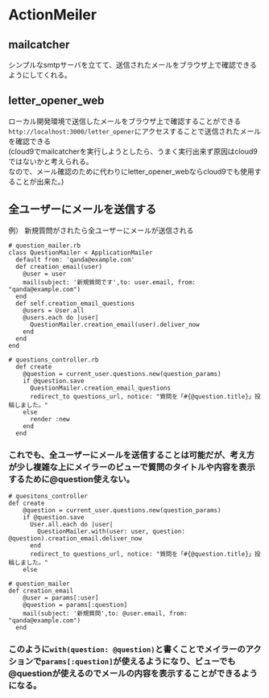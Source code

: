 # ActionMeiler

## mailcatcher
シンプルなsmtpサーバを立てて、送信されたメールをブラウザ上で確認できるようにしてくれる。
## letter_opener_web
ローカル開発環境で送信したメールをブラウザ上で確認することができる<br>
`http://localhost:3000/letter_opener`にアクセスすることで送信されたメールを確認できる<br>
(cloud9でmailcatcherを実行しようとしたら、うまく実行出来ず原因はcloud9ではないかと考えられる。<br>
なので、メール確認のために代わりにletter_opener_webならcloud9でも使用することが出来た。)

## 全ユーザーにメールを送信する
例） 新規質問がされたら全ユーザーにメールが送信される
```
# question_mailer.rb
class QuestionMailer < ApplicationMailer
  default from: 'qanda@example.com'    
  def creation_email(user)
    @user = user
    mail(subject: '新規質問です',to: user.email, from: "qanda@example.com")
  end 
  def self.creation_email_questions
    @users = User.all
    @users.each do |user|
      QuestionMailer.creation_email(user).deliver_now
    end 
  end
end
```
```
# questions_controller.rb
  def create
    @question = current_user.questions.new(question_params)
    if @question.save
      QuestionMailer.creation_email_questions
      redirect_to questions_url, notice: "質問を「#{@question.title}」投稿しました。"
    else
      render :new
    end
  end
```
### これでも、全ユーザーにメールを送信することは可能だが、考え方が少し複雑な上にメイラーのビューで質問のタイトルや内容を表示するために@question使えない。<br>
```
# quesitons_controller
def create
    @question = current_user.questions.new(question_params)
    if @question.save
      User.all.each do |user|
        QuestionMailer.with(user: user, question: @question).creation_email.deliver_now
      end
      redirect_to questions_url, notice: "質問を「#{@question.title}」投稿しました。"
    else
```
```
# question_mailer
def creation_email
    @user = params[:user]
    @question = params[:question]
    mail(subject: '新規質問',to: @user.email, from: "qanda@example.com")
  end
```
### このように`with(question: @question)`と書くことでメイラーのアクションで`params[:question]`が使えるようになり、ビューでも@questionが使えるのでメールの内容を表示することができるようになる。
